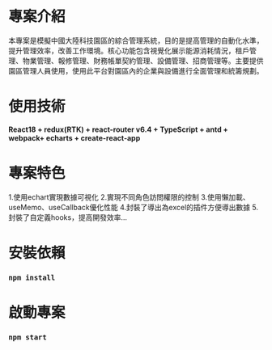 # 專案介紹
本專案是模擬中國大陸科技園區的綜合管理系統，目的是提高管理的自動化水準，提升管理效率，改善工作環境。核心功能包含視覺化展示能源消耗情況，租戶管理、物業管理、報修管理、財務帳單契約管理、設備管理、招商管理等。主要提供園區管理人員使用，使用此平台對園區內的企業與設備進行全面管理和統籌規劃。
# 使用技術
**React18 + redux(RTK) + react-router v6.4 + TypeScript + antd + webpack+ echarts + create-react-app** 
# 專案特色
1.使用echart實現數據可視化
2.實現不同角色訪問權限的控制
3.使用懶加載、useMemo、useCallback優化性能
4.封裝了導出為excel的插件方便導出數據
5.封裝了自定義hooks，提高開發效率...
# 安裝依賴
### `npm install`
# 啟動專案
### `npm start`
